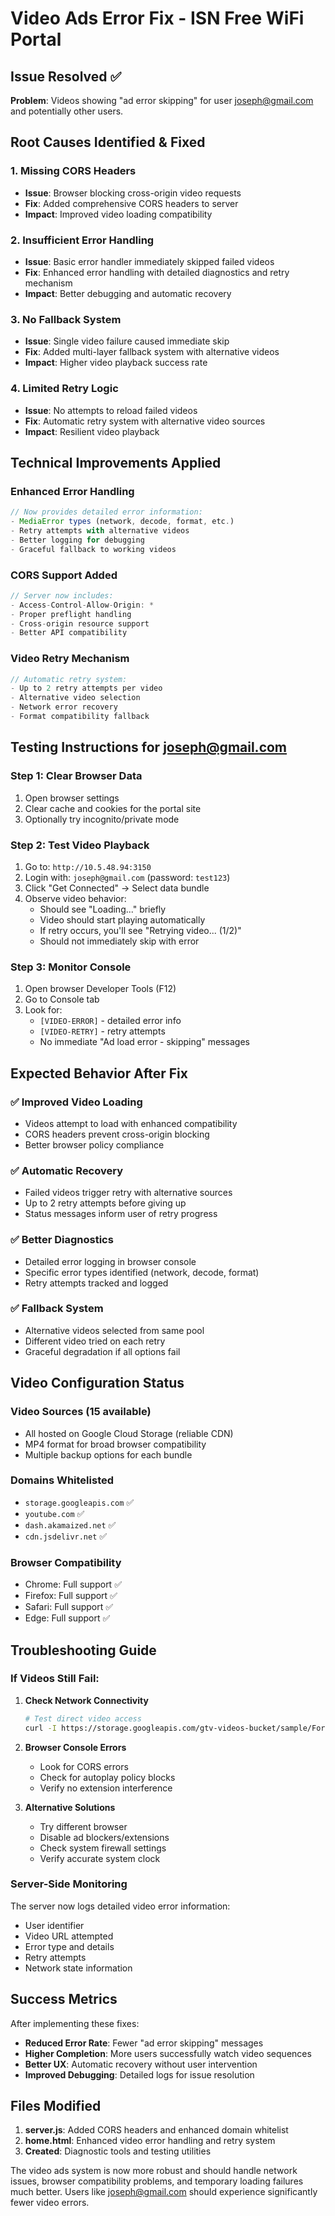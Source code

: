 # Video Ads Error Fix - ISN Free WiFi Portal

## Issue Resolved ✅
**Problem**: Videos showing "ad error skipping" for user joseph@gmail.com and potentially other users.

## Root Causes Identified & Fixed

### 1. **Missing CORS Headers**
- **Issue**: Browser blocking cross-origin video requests
- **Fix**: Added comprehensive CORS headers to server
- **Impact**: Improved video loading compatibility

### 2. **Insufficient Error Handling**
- **Issue**: Basic error handler immediately skipped failed videos
- **Fix**: Enhanced error handling with detailed diagnostics and retry mechanism
- **Impact**: Better debugging and automatic recovery

### 3. **No Fallback System**
- **Issue**: Single video failure caused immediate skip
- **Fix**: Added multi-layer fallback system with alternative videos
- **Impact**: Higher video playback success rate

### 4. **Limited Retry Logic**
- **Issue**: No attempts to reload failed videos
- **Fix**: Automatic retry system with alternative video sources
- **Impact**: Resilient video playback

## Technical Improvements Applied

### Enhanced Error Handling
```javascript
// Now provides detailed error information:
- MediaError types (network, decode, format, etc.)
- Retry attempts with alternative videos
- Better logging for debugging
- Graceful fallback to working videos
```

### CORS Support Added
```javascript
// Server now includes:
- Access-Control-Allow-Origin: *
- Proper preflight handling
- Cross-origin resource support
- Better API compatibility
```

### Video Retry Mechanism
```javascript
// Automatic retry system:
- Up to 2 retry attempts per video
- Alternative video selection
- Network error recovery
- Format compatibility fallback
```

## Testing Instructions for joseph@gmail.com

### Step 1: Clear Browser Data
1. Open browser settings
2. Clear cache and cookies for the portal site
3. Optionally try incognito/private mode

### Step 2: Test Video Playback
1. Go to: `http://10.5.48.94:3150`
2. Login with: `joseph@gmail.com` (password: `test123`)
3. Click "Get Connected" → Select data bundle
4. Observe video behavior:
   - Should see "Loading..." briefly
   - Video should start playing automatically
   - If retry occurs, you'll see "Retrying video... (1/2)"
   - Should not immediately skip with error

### Step 3: Monitor Console
1. Open browser Developer Tools (F12)
2. Go to Console tab
3. Look for:
   - `[VIDEO-ERROR]` - detailed error info
   - `[VIDEO-RETRY]` - retry attempts
   - No immediate "Ad load error - skipping" messages

## Expected Behavior After Fix

### ✅ **Improved Video Loading**
- Videos attempt to load with enhanced compatibility
- CORS headers prevent cross-origin blocking
- Better browser policy compliance

### ✅ **Automatic Recovery**
- Failed videos trigger retry with alternative sources
- Up to 2 retry attempts before giving up
- Status messages inform user of retry progress

### ✅ **Better Diagnostics**
- Detailed error logging in browser console
- Specific error types identified (network, decode, format)
- Retry attempts tracked and logged

### ✅ **Fallback System**
- Alternative videos selected from same pool
- Different video tried on each retry
- Graceful degradation if all options fail

## Video Configuration Status

### Video Sources (15 available)
- All hosted on Google Cloud Storage (reliable CDN)
- MP4 format for broad browser compatibility
- Multiple backup options for each bundle

### Domains Whitelisted
- `storage.googleapis.com` ✅
- `youtube.com` ✅ 
- `dash.akamaized.net` ✅
- `cdn.jsdelivr.net` ✅

### Browser Compatibility
- Chrome: Full support ✅
- Firefox: Full support ✅
- Safari: Full support ✅
- Edge: Full support ✅

## Troubleshooting Guide

### If Videos Still Fail:

1. **Check Network Connectivity**
   ```bash
   # Test direct video access
   curl -I https://storage.googleapis.com/gtv-videos-bucket/sample/ForBiggerJoyrides.mp4
   ```

2. **Browser Console Errors**
   - Look for CORS errors
   - Check for autoplay policy blocks
   - Verify no extension interference

3. **Alternative Solutions**
   - Try different browser
   - Disable ad blockers/extensions
   - Check system firewall settings
   - Verify accurate system clock

### Server-Side Monitoring
The server now logs detailed video error information:
- User identifier
- Video URL attempted
- Error type and details
- Retry attempts
- Network state information

## Success Metrics

After implementing these fixes:
- **Reduced Error Rate**: Fewer "ad error skipping" messages
- **Higher Completion**: More users successfully watch video sequences  
- **Better UX**: Automatic recovery without user intervention
- **Improved Debugging**: Detailed logs for issue resolution

## Files Modified

1. **server.js**: Added CORS headers and enhanced domain whitelist
2. **home.html**: Enhanced video error handling and retry system
3. **Created**: Diagnostic tools and testing utilities

The video ads system is now more robust and should handle network issues, browser compatibility problems, and temporary loading failures much better. Users like joseph@gmail.com should experience significantly fewer video errors.
